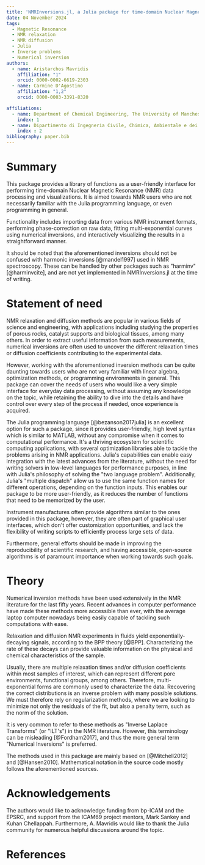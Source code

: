 ```yaml
---
title: 'NMRInversions.jl, a Julia package for time-domain Nuclear Magnetic Resonance'
date: 04 November 2024 
tags:
  - Magnetic Resonance
  - NMR relaxation
  - NMR diffusion
  - Julia
  - Inverse problems
  - Numerical inversion
authors:
  - name: Aristarchos Mavridis
    affiliation: "1"
    orcid: 0000-0002-6619-2303
  - name: Carmine D'Agostino
    affiliation: "1,2"
    orcid: 0000-0003-3391-8320

affiliations:
  - name: Department of Chemical Engineering, The University of Manchester, Oxford Road, Manchester, UK 
    index: 1
  - name: Dipartimento di Ingegneria Civile, Chimica, Ambientale e dei Materiali (DICAM), Alma Mater Studiorum  Università di Bologna, Via Terracini, 28, 40131 Bologna, Italy
    index : 2
bibliography: paper.bib
---
```


# Summary

This package provides a library of functions as a user-friendly interface 
for performing time-domain Nuclear Magnetic Resonance (NMR) data processing and visualizations.
It is aimed towards NMR users who are not necessarily familiar with the Julia programming language,
or even programming in general.

Functionality includes importing data from various NMR instrument formats,
performing phase-correction on raw data, fitting multi-exponential curves using numerical inversions,
and interactively visualizing the results in a straightforward manner.

It should be noted that the aforementioned inversions should not be confused with 
harmonic inversions [@mandel1997] used in NMR spectroscopy. These can be handled by 
other packages such as "harminv" [@harminvcite], 
and are not yet implemented in NMRInversions.jl at the time of writing.

# Statement of need

NMR relaxation and diffusion methods are popular in various fields of science 
and engineering, with applications including studying the properties of 
porous rocks, catalyst supports and biological tissues, among many others.
In order to extract useful information from such measurements, numerical 
inversions are often used to uncover the different relaxation times 
or diffusion coefficients contributing to the experimental data.

However, working with the aforementioned inversion methods can be quite daunting towards 
users who are not very familiar with linear algebra, optimization methods, or programming 
environments in general.
This package can cover the needs of users who would like a very simple interface for 
everyday data processing, without assuming any knowledge on the topic, while retaining 
the ability to dive into the details and have control over every step of the process 
if needed, once experience is acquired.

The Julia programming language [@bezanson2017julia] is an excellent option for such a package, since it 
provides user-friendly, high level syntax which is similar to MATLAB, without any 
compromise when it comes to computational performance. 
It's a thriving ecosystem for scientific computing applications, 
with several optimization libraries able to tackle the problems arising in NMR applications. 
Julia's capabilities can enable easy integration with the latest advances from the literature, 
without the need for writing solvers in low-level languages for performance purposes, 
in line with Julia's philosophy of solving the "two language problem".
Additionally, Julia's "multiple dispatch" 
allow us to use the same function names for different 
operations, depending on the function inputs.
This enables our package to be more user-friendly, as it 
reduces the number of functions that need to be memorized by the user.

Instrument manufactures often provide algorithms similar to the ones provided in this package, however, 
they are often part of graphical user interfaces, which don't offer customization opportunities, 
and lack the flexibility of writing scripts to efficiently process large sets of data. 

Furthermore, general efforts should be made in improving the reproducibility of scientific research, 
and having accessible, open-source algorithms is of paramount importance when working towards such goals.


# Theory

Numerical inversion methods have been used extensively in the NMR literature for the last fifty years.
Recent advances in computer performance have made these methods more accessible than ever, 
with the average laptop computer nowadays being easily capable of tackling such computations with ease.

Relaxation and diffusion NMR experiments in fluids yield exponentially-decaying signals, 
according to the BPP theory [@BPP].
Characterizing the rate of these decays can provide valuable information on the physical and 
chemical characteristics of the sample.

Usually, there are multiple relaxation times and/or diffusion coefficients within most samples of interest, 
which can represent different pore environments, functional groups, among others. 
Therefore, multi-exponential forms are commonly used to characterize the data.
Recovering the correct distributions is an inverse problem with many possible solutions.
We must therefore rely on regularization methods, where we are looking to minimize
not only the residuals of the fit, but also a penalty term, such as the norm of the solution.

It is very common to refer to these methods as "Inverse Laplace Transforms" (or "ILT's")
in the NMR literature. However, this terminology can be misleading [@Fordham2017],
and thus the more general term "Numerical Inversions" is preferred.

The methods used in this package are mainly based on [@Mitchell2012] and [@Hansen2010]. 
Mathematical notation in the source code mostly follows the aforementioned sources. 

# Acknowledgements
The authors would like to acknowledge funding from bp-ICAM and the EPSRC, 
and support from the ICAM69 project mentors, Mark Sankey and Kuhan Chellappah. 
Furthermore, A. Mavridis would like to thank the Julia community for numerous 
helpful discussions around the topic.

# References
